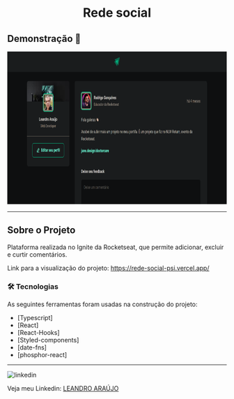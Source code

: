 <h1 style="text-align: center; font-weight: bold;">Rede social</h1>

## Demonstração 📸

<div align="center" >
  <img src="img-readme/rede-social.png" alt="demo-web" height="350">
</div>

---

## Sobre o Projeto

Plataforma realizada no Ignite da Rocketseat, que permite adicionar, excluir e curtir comentários.

Link para a visualização do projeto: https://rede-social-psi.vercel.app/

### 🛠 Tecnologias

As seguintes ferramentas foram usadas na construção do projeto:

- [Typescript]
- [React]
- [React-Hooks]
- [Styled-components]
- [date-fns]
- [phosphor-react]
---

<img src="https://github.com/leandro-araujo-silva/Proffy-FullStack/raw/master/github/linkedin.png" alt="linkedin" height="50">
<br />

Veja meu Linkedin: [LEANDRO ARAÚJO](http://www.linkedin.com/in/leandro-ara%C3%BAjo-da-silva-1660631b9)